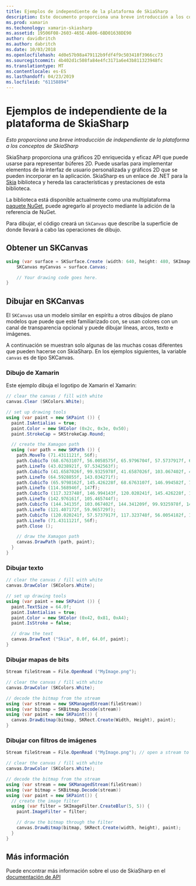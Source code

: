 ```yaml
---
title: Ejemplos de independiente de la plataforma de SkiaSharp
description: Este documento proporciona una breve introducción a los conceptos de SkiaSharp básicos. En concreto, se describe cómo obtener y dibuje en un SKCanvas.
ms.prod: xamarin
ms.techonology: xamarin-skiasharp
ms.assetid: 19506F08-2603-465E-A806-6BD01638DE90
author: davidbritch
ms.author: dabritch
ms.date: 10/03/2018
ms.openlocfilehash: 4d0e57b98a479112b9fdf4f9c503418f3966cc73
ms.sourcegitcommit: 4b402d1c508fa84e4fc3171a6e43b811323948fc
ms.translationtype: MT
ms.contentlocale: es-ES
ms.lasthandoff: 04/23/2019
ms.locfileid: "61158894"
---
```

# <a name="skiasharp-platform-independent-examples"></a>Ejemplos de independiente de la plataforma de SkiaSharp

_Esto proporciona una breve introducción de independiente de la plataforma a los conceptos de SkiaSharp_

SkiaSharp proporciona una gráficos 2D enriquecida y eficaz API que puede usarse para representar búferes 2D.  Puede usarlas para implementar elementos de la interfaz de usuario personalizada y gráficos 2D que se pueden incorporar en la aplicación. SkiaSharp es un enlace de .NET para la [Skia](https://skia.org) biblioteca y hereda las características y prestaciones de esta biblioteca.

La biblioteca está disponible actualmente como una multiplataforma [paquete NuGet](https://www.nuget.org/packages/SkiaSharp), puede agregarlo al proyecto mediante la adición de la referencia de NuGet.

Para dibujar, el código creará un `SkCanvas` que describe la superficie de donde llevará a cabo las operaciones de dibujo.

## <a name="obtaining-an-skcanvas"></a>Obtener un SKCanvas

```csharp
using (var surface = SKSurface.Create (width: 640, height: 480, SKImageInfo.PlatformColorType, SKAlphaType.Premul)) {
    SKCanvas myCanvas = surface.Canvas;

    // Your drawing code goes here.
}
```

## <a name="drawing-on-skcanvas"></a>Dibujar en SKCanvas

El `SKCanvas` usa un modelo similar en espíritu a otros dibujos de plano modelos que puede que esté familiarizado con, se usan colores con un canal de transparencia opcional y puede dibujar líneas, arcos, texto e imágenes.

A continuación se muestran solo algunas de las muchas cosas diferentes que pueden hacerse con SkiaSharp.  En los ejemplos siguientes, la variable `canvas` es de tipo SKCanvas.

### <a name="drawing-xamagon"></a>Dibujo de Xamarin

Este ejemplo dibuja el logotipo de Xamarin el Xamarin:

```csharp
// clear the canvas / fill with white
canvas.Clear (SKColors.White);

// set up drawing tools
using (var paint = new SKPaint ()) {
  paint.IsAntialias = true;
  paint.Color = new SKColor (0x2c, 0x3e, 0x50);
  paint.StrokeCap = SKStrokeCap.Round;

  // create the Xamagon path
  using (var path = new SKPath ()) {
    path.MoveTo (71.4311121f, 56f);
    path.CubicTo (68.6763107f, 56.0058575f, 65.9796704f, 57.5737917f, 64.5928855f, 59.965729f);
    path.LineTo (43.0238921f, 97.5342563f);
    path.CubicTo (41.6587026f, 99.9325978f, 41.6587026f, 103.067402f, 43.0238921f, 105.465744f);
    path.LineTo (64.5928855f, 143.034271f);
    path.CubicTo (65.9798162f, 145.426228f, 68.6763107f, 146.994582f, 71.4311121f, 147f);
    path.LineTo (114.568946f, 147f);
    path.CubicTo (117.323748f, 146.994143f, 120.020241f, 145.426228f, 121.407172f, 143.034271f);
    path.LineTo (142.976161f, 105.465744f);
    path.CubicTo (144.34135f, 103.067402f, 144.341209f, 99.9325978f, 142.976161f, 97.5342563f);
    path.LineTo (121.407172f, 59.965729f);
    path.CubicTo (120.020241f, 57.5737917f, 117.323748f, 56.0054182f, 114.568946f, 56f);
    path.LineTo (71.4311121f, 56f);
    path.Close ();

    // draw the Xamagon path
    canvas.DrawPath (path, paint);
  }
}
```

### <a name="drawing-text"></a>Dibujar texto

```csharp
// clear the canvas / fill with white
canvas.DrawColor (SKColors.White);

// set up drawing tools
using (var paint = new SKPaint ()) {
  paint.TextSize = 64.0f;
  paint.IsAntialias = true;
  paint.Color = new SKColor (0x42, 0x81, 0xA4);
  paint.IsStroke = false;

  // draw the text
  canvas.DrawText ("Skia", 0.0f, 64.0f, paint);
}
```

### <a name="drawing-bitmaps"></a>Dibujar mapas de bits

```csharp
Stream fileStream = File.OpenRead ("MyImage.png");

// clear the canvas / fill with white
canvas.DrawColor (SKColors.White);

// decode the bitmap from the stream
using (var stream = new SKManagedStream(fileStream))
using (var bitmap = SKBitmap.Decode(stream))
using (var paint = new SKPaint()) {
  canvas.DrawBitmap(bitmap, SKRect.Create(Width, Height), paint);
}
```

### <a name="drawing-with-image-filters"></a>Dibujar con filtros de imágenes

```csharp
Stream fileStream = File.OpenRead ("MyImage.png"); // open a stream to an image file

// clear the canvas / fill with white
canvas.DrawColor (SKColors.White);

// decode the bitmap from the stream
using (var stream = new SKManagedStream(fileStream))
using (var bitmap = SKBitmap.Decode(stream))
using (var paint = new SKPaint()) {
  // create the image filter
  using (var filter = SKImageFilter.CreateBlur(5, 5)) {
    paint.ImageFilter = filter;

    // draw the bitmap through the filter
    canvas.DrawBitmap(bitmap, SKRect.Create(width, height), paint);
  }
}
```

## <a name="more-information"></a>Más información

Puede encontrar más información sobre el uso de SkiaSharp en el [documentación de API](https://docs.microsoft.com/dotnet/api/skiasharp)

